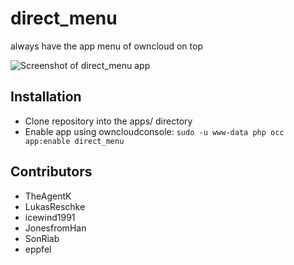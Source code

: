 # direct_menu
always have the app menu of owncloud on top

![Screenshot of direct_menu app](https://bitgrid.net/~jus/direct_menu.png)


## Installation

- Clone repository into the apps/ directory
- Enable app using owncloudconsole: ```sudo -u www-data php occ app:enable direct_menu```

## Contributors

- TheAgentK
- LukasReschke
- icewind1991
- JonesfromHan
- SonRiab
- eppfel
